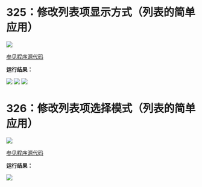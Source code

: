 # 325：修改列表项显示方式（列表的简单应用）

<img src="http://image.renkaigis.com/keepcoding/2018021601.png">

<a href="https://github.com/renkaigis/KeepCoding/tree/master/2018/02/16" target="_blank">参见程序源代码</a>

**运行结果：**

<img src="http://image.renkaigis.com/keepcoding/2018021602.png">

<img src="http://image.renkaigis.com/keepcoding/2018021603.png">

<img src="http://image.renkaigis.com/keepcoding/2018021604.png">

# 326：修改列表项选择模式（列表的简单应用）

<img src="http://image.renkaigis.com/keepcoding/2018021605.png">

<a href="https://github.com/renkaigis/KeepCoding/tree/master/2018/02/16" target="_blank">参见程序源代码</a>

**运行结果：**

<img src="http://image.renkaigis.com/keepcoding/2018021606.png">

